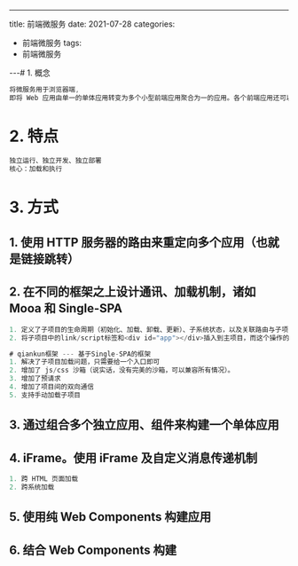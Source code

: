 ---

title: 前端微服务
date: 2021-07-28
categories:

- 前端微服务
  tags:
- 前端微服务

---# 1. 概念

```js
将微服务用于浏览器端,
即将 Web 应用由单一的单体应用转变为多个小型前端应用聚合为一的应用。各个前端应用还可以独立运行、独立开发、独立部署。
```

# 2. 特点

```js
独立运行、独立开发、独立部署
核心：加载和执行
```

# 3. 方式

## 1. 使用 HTTP 服务器的路由来重定向多个应用（也就是链接跳转）

## 2. 在不同的框架之上设计通讯、加载机制，诸如 Mooa 和 Single-SPA

```js
1. 定义了子项目的生命周期（初始化、加载、卸载、更新）、子系统状态，以及关联路由与子项目的加载/卸载时机，错误捕获等
2. 将子项目中的link/script标签和<div id="app"></div>插入到主项目，而这个操作的核心就是动态加载js和css。
```

```js
# qiankun框架 --- 基于Single-SPA的框架
1. 解决了子项目加载问题，只需要给一个入口即可
2. 增加了 js/css 沙箱（说实话，没有完美的沙箱，可以兼容所有情况）。
3. 增加了预请求
4. 增加了项目间的双向通信
5. 支持手动加载子项目
```

## 3. 通过组合多个独立应用、组件来构建一个单体应用

## 4. iFrame。使用 iFrame 及自定义消息传递机制

```js
1. 跨 HTML 页面加载
2. 跨系统加载
```

## 5. 使用纯 Web Components 构建应用

## 6. 结合 Web Components 构建
